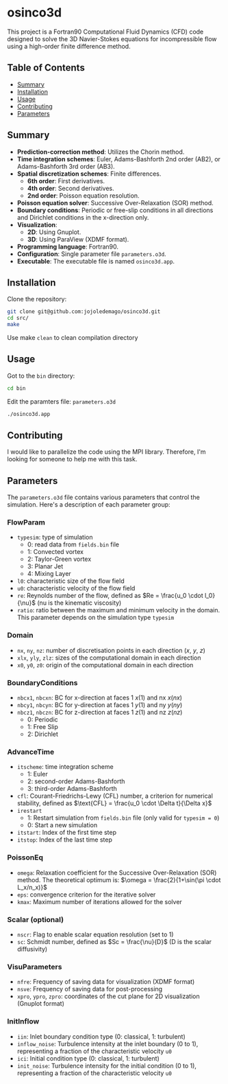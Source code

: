 # osinco3d

This project is a Fortran90 Computational Fluid Dynamics (CFD) code designed to solve the 3D Navier-Stokes equations for incompressible flow using a high-order finite difference method.

## Table of Contents 
- [Summary](#summary)
- [Installation](#installation)
- [Usage](#usage)
- [Contributing](#contributing)
- [Parameters](#parameters)

## Summary

- **Prediction-correction method**: Utilizes the Chorin method.
- **Time integration schemes**: Euler, Adams-Bashforth 2nd order (AB2), or Adams-Bashforth 3rd order (AB3).
- **Spatial discretization schemes**: Finite differences.
  - **6th order**: First derivatives.
  - **4th order**: Second derivatives.
  - **2nd order**: Poisson equation resolution.
- **Poisson equation solver**: Successive Over-Relaxation (SOR) method.
- **Boundary conditions**: Periodic or free-slip conditions in all directions and Dirichlet conditions in the x-direction only.
- **Visualization**:
  - **2D**: Using Gnuplot.
  - **3D**: Using ParaView (XDMF format).
- **Programming language**: Fortran90.
- **Configuration**: Single parameter file `parameters.o3d`.
- **Executable**: The executable file is named `osinco3d.app`.

## Installation

Clone the repository:
```sh
git clone git@github.com:jojoledemago/osinco3d.git
cd src/
make
```
Use make `clean` to clean compilation directory

## Usage

Got to the `bin` directory:
```sh
cd bin
```

Edit the paramters file: `parameters.o3d`

```sh
./osinco3d.app
```
## Contributing

I would like to parallelize the code using the MPI library. Therefore, I'm looking for someone to help me with this task.

## Parameters
The `parameters.o3d` file contains various parameters that control the simulation. Here's a description of each parameter group:

### FlowParam
- `typesim`: type of simulation
    - 0: read data from `fields.bin` file
    - 1: Convected vortex
    - 2: Taylor-Green vortex
    - 3: Planar Jet
    - 4: Mixing Layer
- `l0`: characteristic size of the flow field
- `u0`: characteristic velocity of the flow field
- `re`: Reynolds number of the flow, defined as $Re = \frac{u_0 \cdot l_0}{\nu}$ (nu is the kinematic viscosity)
- `ratio`: ratio between the maximum and minimum velocity in the domain. This parameter depends on the simulation type `typesim`

### Domain
- `nx`, `ny`, `nz`: number of discretisation points  in each direction ($x$, $y$, $z$)
- `xlx`, `yly`, `zlz`: sizes of the computational domain in each direction
- `x0`, `y0`, `z0`: origin of the computational domain in each direction

### BoundaryConditions
- `nbcx1`, `nbcxn`: BC for x-direction at faces 1 $x(1)$ and nx $x(nx)$
- `nbcy1`, `nbcyn`: BC for y-direction at faces 1 $y(1)$ and ny $y(ny)$
- `nbcz1`, `nbczn`: BC for z-direction at faces 1 $z(1)$ and nz $z(nz)$
    - 0: Periodic
    - 1: Free Slip
    - 2: Dirichlet

### AdvanceTime
- `itscheme`: time integration scheme
    - 1: Euler
    - 2: second-order Adams-Bashforth
    - 3: third-order Adams-Bashforth
- `cfl`: Courant-Friedrichs-Lewy (CFL) number, a criterion for numerical stability, defined as $\text{CFL} = \frac{u_0 \cdot \Delta t}{\Delta x}$
- `irestart`
    - 1: Restart simulation from `fields.bin` file (only valid for `typesim = 0`)
    - 0: Start a new simulation
- `itstart`: Index of the first time step
- `itstop`: Index of the last time step

### PoissonEq
- `omega`: Relaxation coefficient for the Successive Over-Relaxation (SOR) method. The theoretical optimum is: $\omega = \frac{2}{1+\sin(\pi \cdot L_x/n_x)}$
- `eps`: convergence criterion for the iterative solver
- `kmax`: Maximum number of iterations allowed for the solver

### Scalar (optional)
- `nscr`: Flag to enable scalar equation resolution (set to 1)
- `sc`: Schmidt number, defined as $Sc = \frac{\nu}{D}$ (D is the scalar diffusivity)

### VisuParameters
- `nfre`: Frequency of saving data for visualization (XDMF format)
- `nsve`: Frequency of saving data for post-processing
- `xpro`, `ypro`, `zpro`: coordinates of the cut plane for 2D visualization (Gnuplot format)

### InitInflow
- `iin`: Inlet boundary condition type (0: classical, 1: turbulent)
- `inflow_noise`: Turbulence intensity at the inlet boundary (0 to 1), representing a fraction of the characteristic velocity `u0`
- `ici`: Initial condition type (0: classical, 1: turbulent)
- `init_noise`: Turbulence intensity for the initial condition (0 to 1), representing a fraction of the characteristic velocity `u0`


